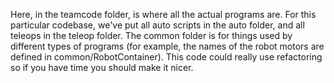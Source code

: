 Here, in the teamcode folder, is where all the actual programs are. For this particular codebase, we've put all auto scripts in the auto folder, and all teleops in the teleop folder. The common folder is for things used by different types of programs (for example, the names of the robot motors are defined in common/RobotContainer). This code could really use refactoring so if you have time you should make it nicer.
